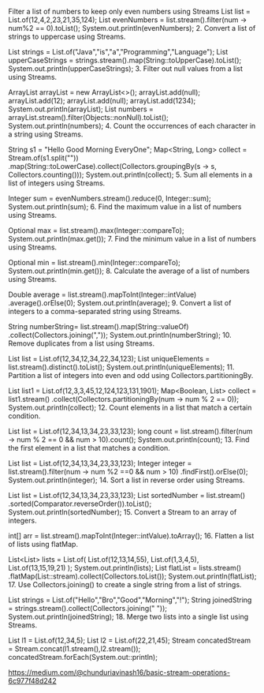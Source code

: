 Filter a list of numbers to keep only even numbers using Streams
List<Integer> list = List.of(12,4,2,23,21,35,124);
List<Integer> evenNumbers = list.stream().filter(num -> num%2 == 0).toList();
System.out.println(evenNumbers);
2. Convert a list of strings to uppercase using Streams.

List<String> strings = List.of("Java","is","a","Programming","Language");
List<String> upperCaseStrings = strings.stream().map(String::toUpperCase).toList();
System.out.println(upperCaseStrings);
3. Filter out null values from a list using Streams.

ArrayList<Integer> arrayList = new ArrayList<>();
arrayList.add(null);
arrayList.add(12);
arrayList.add(null);
arrayList.add(1234);
System.out.println(arrayList);
List<Integer> numbers = arrayList.stream().filter(Objects::nonNull).toList();
System.out.println(numbers);
4. Count the occurrences of each character in a string using Streams.

String s1 = "Hello Good Morning EveryOne";
Map<String, Long> collect = Stream.of(s1.split(""))
       .map(String::toLowerCase).collect(Collectors.groupingBy(s -> s, Collectors.counting()));
System.out.println(collect);
5. Sum all elements in a list of integers using Streams.

Integer sum = evenNumbers.stream().reduce(0, Integer::sum);
System.out.println(sum);
6. Find the maximum value in a list of numbers using Streams.

Optional<Integer> max = list.stream().max(Integer::compareTo);
System.out.println(max.get());
7. Find the minimum value in a list of numbers using Streams.

Optional<Integer> min = list.stream().min(Integer::compareTo);
System.out.println(min.get());
8. Calculate the average of a list of numbers using Streams.

Double average = list.stream().mapToInt(Integer::intValue)
          .average().orElse(0);
System.out.println(average);
9. Convert a list of integers to a comma-separated string using Streams.

String numberString= list.stream().map(String::valueOf)
        .collect(Collectors.joining(","));
System.out.println(numberString);
10. Remove duplicates from a list using Streams.

List<Integer> list = List.of(12,34,12,34,22,34,123);
List<Integer> uniqueElements = list.stream().distinct().toList();
System.out.println(uniqueElements);
11. Partition a list of integers into even and odd using Collectors.partitioningBy.

List<Integer> list1 = List.of(12,3,3,45,12,124,123,131,1901);
Map<Boolean, List<Integer>> collect = list1.stream()
          .collect(Collectors.partitioningBy(num -> num % 2 == 0));
System.out.println(collect);
12. Count elements in a list that match a certain condition.

List<Integer> list = List.of(12,34,13,34,23,33,123);
long count = list.stream().filter(num -> num % 2 == 0 && num > 10).count();
System.out.println(count);
13. Find the first element in a list that matches a condition.

List<Integer> list = List.of(12,34,13,34,23,33,123);
Integer integer = list.stream().filter(num -> num %2 ==0 && num > 10)
      .findFirst().orElse(0);
System.out.println(integer);
14. Sort a list in reverse order using Streams.

List<Integer> list = List.of(12,34,13,34,23,33,123);
List<Integer> sortedNumber = list.stream()
           .sorted(Comparator.reverseOrder()).toList();
System.out.println(sortedNumber);
15. Convert a Stream to an array of integers.

int[] arr = list.stream().mapToInt(Integer::intValue).toArray();
16. Flatten a list of lists using flatMap.

List<List<Integer>> lists = List.of(
    List.of(12,13,14,55),
    List.of(1,3,4,5),
    List.of(13,15,19,21)
);
System.out.println(lists);
List<Integer> flatList = lists.stream()
    .flatMap(List::stream).collect(Collectors.toList());
System.out.println(flatList);
17. Use Collectors.joining() to create a single string from a list of strings.

List<String> strings = List.of("Hello","Bro","Good","Morning","!");
String joinedString = strings.stream().collect(Collectors.joining(" "));
System.out.println(joinedString);
18. Merge two lists into a single list using Streams.

List<Integer> l1 = List.of(12,34,5);
List<Integer> l2 = List.of(22,21,45);
Stream<Integer> concatedStream = Stream.concat(l1.stream(),l2.stream());
concatedStream.forEach(System.out::println);


https://medium.com/@chunduriavinash16/basic-stream-operations-6c977f48d242

